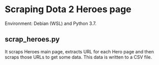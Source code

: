 # Scraping Dota 2 Heroes page

Environment: Debian (WSL) and Python 3.7.

## scrap_heroes.py

It scraps Heroes main page, extracts URL for each Hero page and then scraps those URLs to get some data. This data is written to a CSV file.
